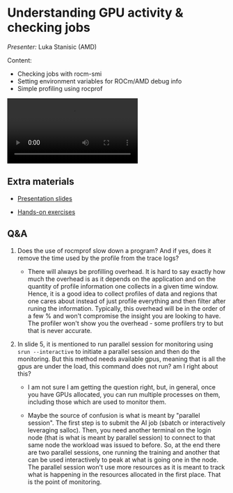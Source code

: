 # Understanding GPU activity & checking jobs

*Presenter:* Luka Stanisic (AMD)

Content:

-   Checking jobs with rocm-smi
-   Setting environment variables for ROCm/AMD debug info
-   Simple profiling using rocprof


<!--
A video recording will follow.
-->

<video src="https://462000265.lumidata.eu/ai-20250204/recordings/04_CheckingGPU.mp4" controls="controls"></video>


## Extra materials

<!--
More materials will become available during and shortly after the course
-->

-   [Presentation slides](https://462000265.lumidata.eu/ai-20250204/files/LUMI-ai-20250204-04-Understanding_GPU_activity.pdf)

-   [Hands-on exercises](E04_CheckingGPU.md)


## Q&A

1.  Does the use of rocmprof slow down a program? And if yes, does it remove the time used by the profile from the trace logs?

    -   There will always be profilling overhead. It is hard to say exactly how much the overhead is as it depends on the application and on the quantity of profile information one collects in a given time window. Hence, it is a good idea to collect profiles of data and regions that one cares about instead of just profile everything and then filter after runing the information. Typically, this overhead will be in the order of a few % and won't compromise the insight you are looking to have. The profiler won't show you the overhead - some profilers try to but that is never accurate.

2.  In slide 5, it is mentioned to run parallel session for monitoring using `srun --interactive` to initiate a parallel session and then do the monitoring. But this method needs available gpus, meaning that is all the gpus are under the load, this command does not run? am I right about this?

    -   I am not sure I am getting the question right, but, in general, once you have GPUs allocated, you can run multiple processes on them, including those which are used to monitor them.

    -   Maybe the source of confusion is what is meant by "parallel session". The first step is to submit the AI job (sbatch or interactively leveraging salloc). Then, you need another terminal on the login node (that is what is meant by parallel session) to connect to that same node the workload was issued to before. So, at the end there are two parallel sessions, one running the training and another that can be used interactively to peak at what is going one in the node. The parallel session won't use more resources as it is meant to track what is happening in the resources allocated in the first place. That is the point of monitoring.
  
